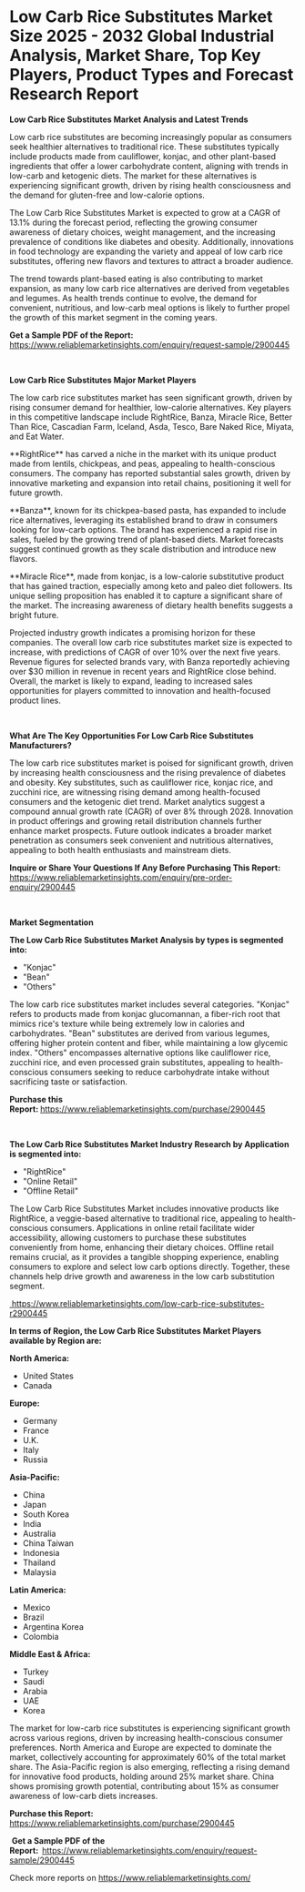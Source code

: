 <p><h1>Low Carb Rice Substitutes Market Size 2025 - 2032 Global Industrial Analysis, Market Share, Top Key Players, Product Types and Forecast Research Report</h1></p><p><strong>Low Carb Rice Substitutes Market Analysis and Latest Trends</strong></p>
<p><p>Low carb rice substitutes are becoming increasingly popular as consumers seek healthier alternatives to traditional rice. These substitutes typically include products made from cauliflower, konjac, and other plant-based ingredients that offer a lower carbohydrate content, aligning with trends in low-carb and ketogenic diets. The market for these alternatives is experiencing significant growth, driven by rising health consciousness and the demand for gluten-free and low-calorie options.</p><p>The Low Carb Rice Substitutes Market is expected to grow at a CAGR of 13.1% during the forecast period, reflecting the growing consumer awareness of dietary choices, weight management, and the increasing prevalence of conditions like diabetes and obesity. Additionally, innovations in food technology are expanding the variety and appeal of low carb rice substitutes, offering new flavors and textures to attract a broader audience. </p><p>The trend towards plant-based eating is also contributing to market expansion, as many low carb rice alternatives are derived from vegetables and legumes. As health trends continue to evolve, the demand for convenient, nutritious, and low-carb meal options is likely to further propel the growth of this market segment in the coming years.</p></p>
<p><strong>Get a Sample PDF of the Report:&nbsp;</strong> <a href="https://www.reliablemarketinsights.com/enquiry/request-sample/2900445?utm_campaign=3223&utm_medium=2&utm_source=Github&utm_content=ia&utm_term=16032025&utm_id=low-carb-rice-substitutes">https://www.reliablemarketinsights.com/enquiry/request-sample/2900445</a></p>
<p>&nbsp;</p>
<p><strong>Low Carb Rice Substitutes Major Market Players</strong></p>
<p><p>The low carb rice substitutes market has seen significant growth, driven by rising consumer demand for healthier, low-calorie alternatives. Key players in this competitive landscape include RightRice, Banza, Miracle Rice, Better Than Rice, Cascadian Farm, Iceland, Asda, Tesco, Bare Naked Rice, Miyata, and Eat Water.</p><p>**RightRice** has carved a niche in the market with its unique product made from lentils, chickpeas, and peas, appealing to health-conscious consumers. The company has reported substantial sales growth, driven by innovative marketing and expansion into retail chains, positioning it well for future growth.</p><p>**Banza**, known for its chickpea-based pasta, has expanded to include rice alternatives, leveraging its established brand to draw in consumers looking for low-carb options. The brand has experienced a rapid rise in sales, fueled by the growing trend of plant-based diets. Market forecasts suggest continued growth as they scale distribution and introduce new flavors.</p><p>**Miracle Rice**, made from konjac, is a low-calorie substitutive product that has gained traction, especially among keto and paleo diet followers. Its unique selling proposition has enabled it to capture a significant share of the market. The increasing awareness of dietary health benefits suggests a bright future.</p><p>Projected industry growth indicates a promising horizon for these companies. The overall low carb rice substitutes market size is expected to increase, with predictions of CAGR of over 10% over the next five years. Revenue figures for selected brands vary, with Banza reportedly achieving over $30 million in revenue in recent years and RightRice close behind. Overall, the market is likely to expand, leading to increased sales opportunities for players committed to innovation and health-focused product lines.</p></p>
<p>&nbsp;</p>
<p><strong>What Are The Key Opportunities For Low Carb Rice Substitutes Manufacturers?</strong></p>
<p><p>The low carb rice substitutes market is poised for significant growth, driven by increasing health consciousness and the rising prevalence of diabetes and obesity. Key substitutes, such as cauliflower rice, konjac rice, and zucchini rice, are witnessing rising demand among health-focused consumers and the ketogenic diet trend. Market analytics suggest a compound annual growth rate (CAGR) of over 8% through 2028. Innovation in product offerings and growing retail distribution channels further enhance market prospects. Future outlook indicates a broader market penetration as consumers seek convenient and nutritious alternatives, appealing to both health enthusiasts and mainstream diets.</p></p>
<p><strong>Inquire or Share Your Questions If Any Before Purchasing This Report:</strong> <a href="https://www.reliablemarketinsights.com/enquiry/pre-order-enquiry/2900445?utm_campaign=3223&utm_medium=2&utm_source=Github&utm_content=ia&utm_term=16032025&utm_id=low-carb-rice-substitutes">https://www.reliablemarketinsights.com/enquiry/pre-order-enquiry/2900445</a></p>
<p>&nbsp;</p>
<p><strong>Market Segmentation</strong></p>
<p><strong>The Low Carb Rice Substitutes Market Analysis by types is segmented into:</strong></p>
<p><ul><li>"Konjac"</li><li>"Bean"</li><li>"Others"</li></ul></p>
<p><p>The low carb rice substitutes market includes several categories. "Konjac" refers to products made from konjac glucomannan, a fiber-rich root that mimics rice's texture while being extremely low in calories and carbohydrates. "Bean" substitutes are derived from various legumes, offering higher protein content and fiber, while maintaining a low glycemic index. "Others" encompasses alternative options like cauliflower rice, zucchini rice, and even processed grain substitutes, appealing to health-conscious consumers seeking to reduce carbohydrate intake without sacrificing taste or satisfaction.</p></p>
<p><strong>Purchase this Report:&nbsp;</strong><a href="https://www.reliablemarketinsights.com/purchase/2900445?utm_campaign=3223&utm_medium=2&utm_source=Github&utm_content=ia&utm_term=16032025&utm_id=low-carb-rice-substitutes">https://www.reliablemarketinsights.com/purchase/2900445</a></p>
<p>&nbsp;</p>
<p><strong>The Low Carb Rice Substitutes Market Industry Research by Application is segmented into:</strong></p>
<p><ul><li>"RightRice"</li><li>"Online Retail"</li><li>"Offline Retail"</li></ul></p>
<p><p>The Low Carb Rice Substitutes Market includes innovative products like RightRice, a veggie-based alternative to traditional rice, appealing to health-conscious consumers. Applications in online retail facilitate wider accessibility, allowing customers to purchase these substitutes conveniently from home, enhancing their dietary choices. Offline retail remains crucial, as it provides a tangible shopping experience, enabling consumers to explore and select low carb options directly. Together, these channels help drive growth and awareness in the low carb substitution segment.</p></p>
<p><a href="https://www.reliablemarketinsights.com/low-carb-rice-substitutes-r2900445?utm_campaign=3223&utm_medium=2&utm_source=Github&utm_content=ia&utm_term=16032025&utm_id=low-carb-rice-substitutes">&nbsp;https://www.reliablemarketinsights.com/low-carb-rice-substitutes-r2900445</a></p>
<p><strong>In terms of Region, the Low Carb Rice Substitutes Market Players available by Region are:</strong></p>
<p>
    <p> <strong> North America: </strong>
        <ul>
            <li>United States</li>
            <li>Canada</li>
        </ul>
        </p> 
    <p> <strong> Europe: </strong>
        <ul>
            <li>Germany</li>
            <li>France</li>
            <li>U.K.</li>
            <li>Italy</li>
            <li>Russia</li>
        </ul>
        </p> 
    <p> <strong> Asia-Pacific: </strong>
        <ul>
            <li>China</li>
            <li>Japan</li>
            <li>South Korea</li>
            <li>India</li>
            <li>Australia</li>
            <li>China Taiwan</li>
            <li>Indonesia</li>
            <li>Thailand</li>
            <li>Malaysia</li>
        </ul>
        </p> 
    <p> <strong> Latin America: </strong>
        <ul>
            <li>Mexico</li>
            <li>Brazil</li>
            <li>Argentina Korea</li>
            <li>Colombia</li>
        </ul>
        </p> 
    <p> <strong> Middle East & Africa: </strong>
        <ul>
            <li>Turkey</li>
            <li>Saudi</li>
            <li>Arabia</li>
            <li>UAE</li>
            <li>Korea</li>
        </ul>
    </p>
    </p>
<p><p>The market for low-carb rice substitutes is experiencing significant growth across various regions, driven by increasing health-conscious consumer preferences. North America and Europe are expected to dominate the market, collectively accounting for approximately 60% of the total market share. The Asia-Pacific region is also emerging, reflecting a rising demand for innovative food products, holding around 25% market share. China shows promising growth potential, contributing about 15% as consumer awareness of low-carb diets increases.</p></p>
<p><strong>Purchase this Report: </strong><a href="https://www.reliablemarketinsights.com/purchase/2900445?utm_campaign=3223&utm_medium=2&utm_source=Github&utm_content=ia&utm_term=16032025&utm_id=low-carb-rice-substitutes">https://www.reliablemarketinsights.com/purchase/2900445</a></p>
<p>&nbsp;<strong>Get a Sample PDF of the Report:&nbsp;&nbsp;</strong><a href="https://www.reliablemarketinsights.com/enquiry/request-sample/2900445?utm_campaign=3223&utm_medium=2&utm_source=Github&utm_content=ia&utm_term=16032025&utm_id=low-carb-rice-substitutes">https://www.reliablemarketinsights.com/enquiry/request-sample/2900445</a></p>
<p><strong></strong></p>
<p>Check more reports on <a href="https://www.reliablemarketinsights.com/?utm_campaign=3223&utm_medium=2&utm_source=Github&utm_content=ia&utm_term=16032025&utm_id=low-carb-rice-substitutes">https://www.reliablemarketinsights.com/</a></p>